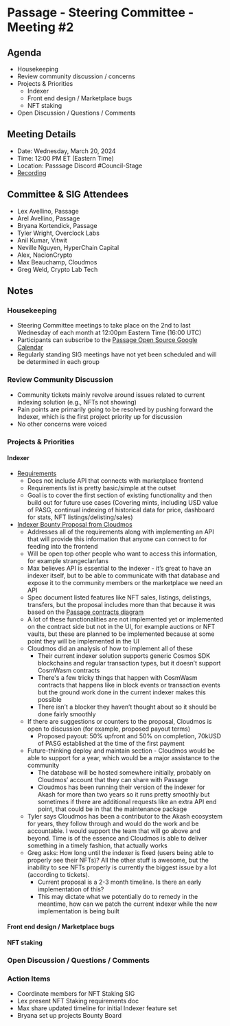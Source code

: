 # Passage - Steering Committee - Meeting #2

## Agenda
- Housekeeping
- Review community discussion / concerns
- Projects & Priorities
  - Indexer
  - Front end design / Marketplace bugs
  - NFT staking
- Open Discussion / Questions / Comments

## Meeting Details
- Date: Wednesday, March 20, 2024
- Time: 12:00 PM ET (Eastern Time)
- Location: Passsage Discord #Council-Stage
- [Recording](https://youtu.be/gPgacm4hd0U)

## Committee & SIG Attendees
- Lex Avellino, Passage
- Arel Avellino, Passage
- Bryana Kortendick, Passage
- Tyler Wright, Overclock Labs
- Anil Kumar, Vitwit
- Neville Nguyen, HyperChain Capital
- Alex, NacionCrypto
- Max Beauchamp, Cloudmos
- Greg Weld, Crypto Lab Tech

##  Notes
### Housekeeping
- Steering Committee meetings to take place on the 2nd to last Wednesday of each month at 12:00pm Eastern Time (16:00 UTC)
- Participants can subscribe to the [Passage Open Source Google Calendar](https://calendar.google.com/calendar/u/2?cid=Y19iOTYxYTcwMDkzZTQ5ZTYyNDlhYjkxMGRkODUzZjc0NTBkYmRjY2E3YmY1ODdiNmYzNThlMGQ2Njc0Y2RkYzRkQGdyb3VwLmNhbGVuZGFyLmdvb2dsZS5jb20)
- Regularly standing SIG meetings have not yet been scheduled and will be determined in each group

### Review Community Discussion
- Community tickets mainly revolve around issues related to current indexing solution (e.g., NFTs not showing)
- Pain points are primarily going to be resolved by pushing forward the Indexer, which is the first project priority up for discussion
- No other concerns were voiced

### Projects & Priorities
#### Indexer
- [Requirements](https://docs.google.com/document/d/1j0aIZ4tZ9feZerXdXK-aJYNIEJoektH_MMvw7kpCj5M/edit?usp=sharing)
   - Does not include API that connects with marketplace frontend
   - Requirements list is pretty basic/simple at the outset
   - Goal is to cover the first section of existing functionality and then build out for future use cases (Covering mints, including USD value of PASG, continual indexing of historical data for price, dashboard for stats, NFT listings/delisting/sales)
- [Indexer Bounty Proposal from Cloudmos](https://docs.google.com/document/d/1bmmGxj56fGyAmXzN4-lY7gof7XBRlLlsGU_7oBJe-CE/edit?usp=sharing)
  - Addresses all of the requirements along with implementing  an API that will provide this information that anyone can connect to for feeding into the frontend
  - Will be open top other people who want to access this information, for example strangeclanfans
  - Max believes API is essential to the indexer - it’s great to have an indexer itself, but to be able to communicate with that database and expose it to the community members or the marketplace we need an API
  - Spec document listed features like NFT sales, listings, delistings, transfers, but the proposal includes more than that because it was based on the [Passage contracts diagram](https://github.com/envadiv/passage-contracts?tab=readme-ov-file)
  - A lot of these functionalities are not implemented yet or implemented on the contract side but not in the UI, for example auctions or NFT vaults, but these are planned to be implemented because at some point they will be implemented in the UI
  - Cloudmos did an analysis of how to implement all of these
    - Their current indexer solution supports generic Cosmos SDK blockchains and regular transaction types, but it doesn’t support CosmWasm contracts
    - There's a few tricky things that happen with CosmWasm contracts that happens like in block events or transaction events but the ground work done in the current indexer makes this possible
    - There isn’t a blocker they haven’t thought about so it should be done fairly smoothly
  - If there are suggestions or counters to the proposal, Cloudmos is open to discussion (for example, proposed payout terms)
    - Proposed payout: 50% upfront and 50% on completion, 70kUSD of PASG established at the time of the first payment
  - Future-thinking deploy and maintain section - Cloudmos would be able to support for a year, which would be a major assistance to the community
     - The database will be hosted somewhere initially, probably on Cloudmos’ account that they can share with Passage
     - Cloudmos has been running their version of the indexer for Akash for more than two years so it runs pretty smoothly but sometimes if there are additional requests like an extra API end point, that could be in that the maintenance package
   - Tyler says Cloudmos has been a contributor to the Akash ecosystem for years, they follow through and would do the work and be accountable. I would support the team that will go above and beyond. Time is of the essence and Cloudmos is able to deliver something in a timely fashion, that actually works
   - Greg asks: How long until the indexer is fixed (users being able to properly see their NFTs)? All the other stuff is awesome, but the inability to see NFTs properly is currently the biggest issue by a lot (according to tickets).
       - Current proposal is a 2-3 month timeline. Is there an early implementation of this?
       - This may dictate what we potentially do to remedy in the meantime, how can we patch the current indexer while the new implementation is being built 
#### Front end design / Marketplace bugs
#### NFT staking

### Open Discussion / Questions / Comments

### Action Items
- Coordinate members for NFT Staking SIG
- Lex present NFT Staking requirements doc
- Max share updated timeline for initial Indexer feature set
- Bryana set up projects Bounty Board 
